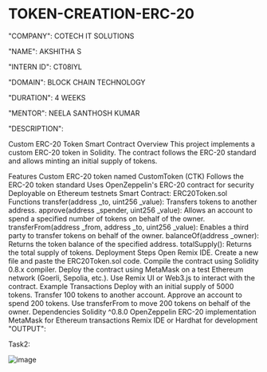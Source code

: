 # TOKEN-CREATION-ERC-20
"COMPANY": COTECH IT SOLUTIONS

"NAME": AKSHITHA S

"INTERN ID": CT08IYL

"DOMAIN": BLOCK CHAIN TECHNOLOGY

"DURATION": 4 WEEKS

"MENTOR": NEELA SANTHOSH KUMAR

"DESCRIPTION":

Custom ERC-20 Token Smart Contract
Overview
This project implements a custom ERC-20 token in Solidity. The contract follows the ERC-20 standard and allows minting an initial supply of tokens.

Features
Custom ERC-20 token named CustomToken (CTK)
Follows the ERC-20 token standard
Uses OpenZeppelin's ERC-20 contract for security
Deployable on Ethereum testnets
Smart Contract: ERC20Token.sol
Functions
transfer(address _to, uint256 _value): Transfers tokens to another address.
approve(address _spender, uint256 _value): Allows an account to spend a specified number of tokens on behalf of the owner.
transferFrom(address _from, address _to, uint256 _value): Enables a third party to transfer tokens on behalf of the owner.
balanceOf(address _owner): Returns the token balance of the specified address.
totalSupply(): Returns the total supply of tokens.
Deployment Steps
Open Remix IDE.
Create a new file and paste the ERC20Token.sol code.
Compile the contract using Solidity 0.8.x compiler.
Deploy the contract using MetaMask on a test Ethereum network (Goerli, Sepolia, etc.).
Use Remix UI or Web3.js to interact with the contract.
Example Transactions
Deploy with an initial supply of 5000 tokens.
Transfer 100 tokens to another account.
Approve an account to spend 200 tokens.
Use transferFrom to move 200 tokens on behalf of the owner.
Dependencies
Solidity ^0.8.0
OpenZeppelin ERC-20 implementation
MetaMask for Ethereum transactions
Remix IDE or Hardhat for development
"OUTPUT":

Task2:

![image](https://github.com/user-attachments/assets/77125523-d53e-495b-b34f-cbdf456719b5)
